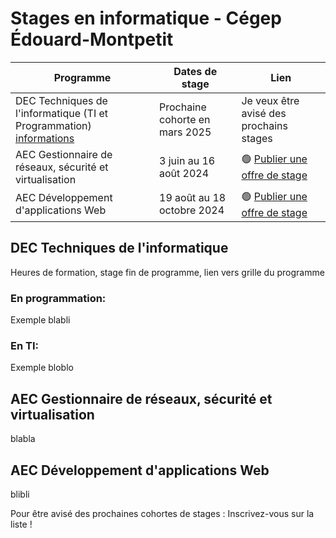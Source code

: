 # Stages en informatique - Cégep Édouard-Montpetit

| Programme     | Dates de stage | Lien
| ------------- | ------------- | ------------- | 
| DEC Techniques de l'informatique (TI et Programmation) [informations](https://www.test.ca) | Prochaine cohorte en mars 2025 | Je veux être avisé des prochains stages
| AEC Gestionnaire de réseaux, sécurité et virtualisation | 3 juin au 16 août 2024 | 🟢 [Publier une offre de stage](https://www.google.com)
| AEC Développement d'applications Web | 19 août au 18 octobre 2024 | 🟢 [Publier une offre de stage](https://www.google.com)


## DEC Techniques de l'informatique
Heures de formation, stage fin de programme, lien vers grille du programme
### En programmation:
Exemple blabli
### En TI:
Exemple bloblo

## AEC Gestionnaire de réseaux, sécurité et virtualisation
blabla

## AEC Développement d'applications Web
blibli

[comment]: # (This actually is the most platform independent comment)

Pour être avisé des prochaines cohortes de stages : Inscrivez-vous sur la liste !
<!---
your comment goes here
and here
-->

